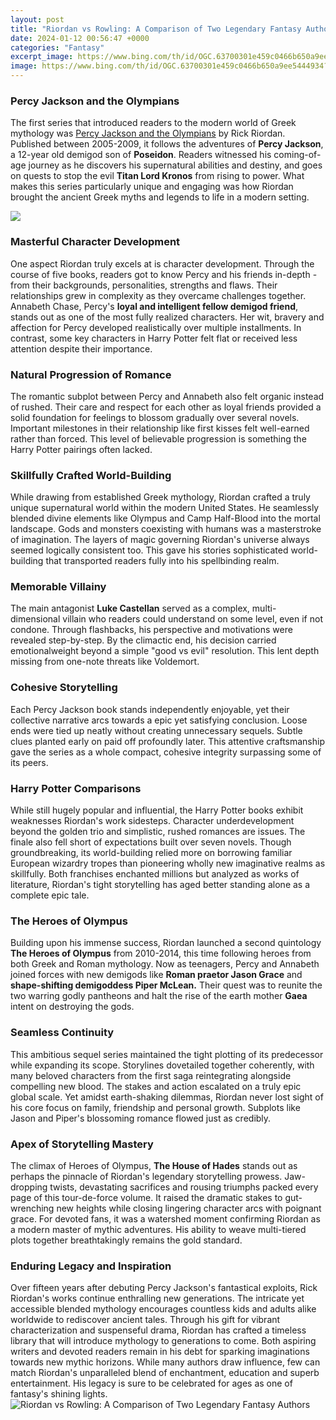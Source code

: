```yaml
---
layout: post
title: "Riordan vs Rowling: A Comparison of Two Legendary Fantasy Authors"
date: 2024-01-12 00:56:47 +0000
categories: "Fantasy"
excerpt_image: https://www.bing.com/th/id/OGC.63700301e459c0466b650a9ee5444934?pid=1.7&amp;rurl=http%3a%2f%2fpa1.narvii.com%2f5996%2fd7ba44c3857370220111703c28ad6ebeed63c7f8_hq.gif&amp;ehk=i2DiJ1FBmCdAVe1FWTMVhtiGJ960NKOUTumeTU8exnA%3d
image: https://www.bing.com/th/id/OGC.63700301e459c0466b650a9ee5444934?pid=1.7&amp;rurl=http%3a%2f%2fpa1.narvii.com%2f5996%2fd7ba44c3857370220111703c28ad6ebeed63c7f8_hq.gif&amp;ehk=i2DiJ1FBmCdAVe1FWTMVhtiGJ960NKOUTumeTU8exnA%3d
---
```


### Percy Jackson and the Olympians
The first series that introduced readers to the modern world of Greek mythology was [Percy Jackson and the Olympians](https://store.fi.io.vn/womens-cute-duck-gift-for-mom-mother-duckling-duck-waterfowl-lovers-v-neck-t-shirt/women&) by Rick Riordan. Published between 2005-2009, it follows the adventures of **Percy Jackson**, a 12-year old demigod son of **Poseidon**. Readers witnessed his coming-of-age journey as he discovers his supernatural abilities and destiny, and goes on quests to stop the evil **Titan Lord Kronos** from rising to power. What makes this series particularly unique and engaging was how Riordan brought the ancient Greek myths and legends to life in a modern setting.

![](http://pa1.narvii.com/5996/d7ba44c3857370220111703c28ad6ebeed63c7f8_hq.gif)
### Masterful Character Development 
One aspect Riordan truly excels at is character development. Through the course of five books, readers got to know Percy and his friends in-depth - from their backgrounds, personalities, strengths and flaws. Their relationships grew in complexity as they overcame challenges together. Annabeth Chase, Percy's **loyal and intelligent fellow demigod friend**, stands out as one of the most fully realized characters. Her wit, bravery and affection for Percy developed realistically over multiple installments. In contrast, some key characters in Harry Potter felt flat or received less attention despite their importance.
### Natural Progression of Romance 
The romantic subplot between Percy and Annabeth also felt organic instead of rushed. Their care and respect for each other as loyal friends provided a solid foundation for feelings to blossom gradually over several novels. Important milestones in their relationship like first kisses felt well-earned rather than forced. This level of believable progression is something the Harry Potter pairings often lacked.
### Skillfully Crafted World-Building
While drawing from established Greek mythology, Riordan crafted a truly unique supernatural world within the modern United States. He seamlessly blended divine elements like Olympus and Camp Half-Blood into the mortal landscape. Gods and monsters coexisting with humans was a masterstroke of imagination. The layers of magic governing Riordan's universe always seemed logically consistent too. This gave his stories sophisticated world-building that transported readers fully into his spellbinding realm.
### Memorable Villainy 
The main antagonist **Luke Castellan** served as a complex, multi-dimensional villain who readers could understand on some level, even if not condone. Through flashbacks, his perspective and motivations were revealed step-by-step. By the climactic end, his decision carried emotionalweight beyond a simple "good vs evil" resolution. This lent depth missing from one-note threats like Voldemort.
### Cohesive Storytelling
Each Percy Jackson book stands independently enjoyable, yet their collective narrative arcs towards a epic yet satisfying conclusion. Loose ends were tied up neatly without creating unnecessary sequels. Subtle clues planted early on paid off profoundly later. This attentive craftsmanship gave the series as a whole compact, cohesive integrity surpassing some of its peers.
### Harry Potter Comparisons 
While still hugely popular and influential, the Harry Potter books exhibit weaknesses Riordan's work sidesteps. Character underdevelopment beyond the golden trio and simplistic, rushed romances are issues. The finale also fell short of expectations built over seven novels. Though groundbreaking, its world-building relied more on borrowing familiar European wizardry tropes than pioneering wholly new imaginative realms as skillfully. Both franchises enchanted millions but analyzed as works of literature, Riordan's tight storytelling has aged better standing alone as a complete epic tale.
### The Heroes of Olympus 
Building upon his immense success, Riordan launched a second quintology **The Heroes of Olympus** from 2010-2014, this time following heroes from both Greek and Roman mythology. Now as teenagers, Percy and Annabeth joined forces with new demigods like **Roman praetor Jason Grace** and **shape-shifting demigoddess Piper McLean.** Their quest was to reunite the two warring godly pantheons and halt the rise of the earth mother **Gaea** intent on destroying the gods.
### Seamless Continuity 
This ambitious sequel series maintained the tight plotting of its predecessor while expanding its scope. Storylines dovetailed together coherently, with many beloved characters from the first saga reintegrating alongside compelling new blood. The stakes and action escalated on a truly epic global scale. Yet amidst earth-shaking dilemmas, Riordan never lost sight of his core focus on family, friendship and personal growth. Subplots like Jason and Piper's blossoming romance flowed just as credibly. 
### Apex of Storytelling Mastery
The climax of Heroes of Olympus, **The House of Hades** stands out as perhaps the pinnacle of Riordan's legendary storytelling prowess. Jaw-dropping twists, devastating sacrifices and rousing triumphs packed every page of this tour-de-force volume. It raised the dramatic stakes to gut-wrenching new heights while closing lingering character arcs with poignant grace. For devoted fans, it was a watershed moment confirming Riordan as a modern master of mythic adventures. His ability to weave multi-tiered plots together breathtakingly remains the gold standard.
### Enduring Legacy and Inspiration
Over fifteen years after debuting Percy Jackson's fantastical exploits, Rick Riordan's works continue enthralling new generations. The intricate yet accessible blended mythology encourages countless kids and adults alike worldwide to rediscover ancient tales. Through his gift for vibrant characterization and suspenseful drama, Riordan has crafted a timeless library that will introduce mythology to generations to come. Both aspiring writers and devoted readers remain in his debt for sparking imaginations towards new mythic horizons. While many authors draw influence, few can match Riordan's unparalleled blend of enchantment, education and superb entertainment. His legacy is sure to be celebrated for ages as one of fantasy's shining lights.
![Riordan vs Rowling: A Comparison of Two Legendary Fantasy Authors](https://www.bing.com/th/id/OGC.63700301e459c0466b650a9ee5444934?pid=1.7&amp;rurl=http%3a%2f%2fpa1.narvii.com%2f5996%2fd7ba44c3857370220111703c28ad6ebeed63c7f8_hq.gif&amp;ehk=i2DiJ1FBmCdAVe1FWTMVhtiGJ960NKOUTumeTU8exnA%3d)